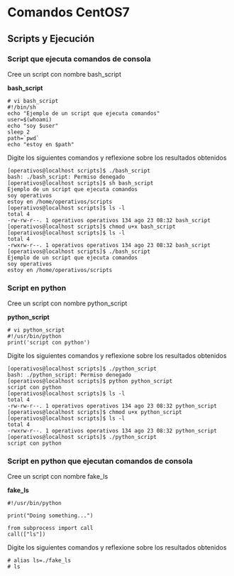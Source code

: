 # Comandos CentOS7

## Scripts y Ejecución

### Script que ejecuta comandos de consola

Cree un script con nombre bash_script

**bash_script**
```
# vi bash_script
#!/bin/sh
echo "Ejemplo de un script que ejecuta comandos"
user=$(whoami)
echo "soy $user"
sleep 2
path=`pwd`
echo "estoy en $path"
```

Digite los siguientes comandos y reflexione sobre los resultados obtenidos

```
[operativos@localhost scripts]$ ./bash_script
bash: ./bash_script: Permiso denegado
[operativos@localhost scripts]$ sh bash_script
Ejemplo de un script que ejecuta comandos
soy operativos
estoy en /home/operativos/scripts
[operativos@localhost scripts]$ ls -l
total 4
-rw-rw-r--. 1 operativos operativos 134 ago 23 08:32 bash_script
[operativos@localhost scripts]$ chmod u+x bash_script
[operativos@localhost scripts]$ ls -l
total 4
-rwxrw-r--. 1 operativos operativos 134 ago 23 08:32 bash_script
[operativos@localhost scripts]$ ./bash_script
Ejemplo de un script que ejecuta comandos
soy operativos
estoy en /home/operativos/scripts
```

### Script en python

Cree un script con nombre python_script

**python_script**
```
# vi python_script
#!/usr/bin/python
print('script con python')
```

Digite los siguientes comandos y reflexione sobre los resultados obtenidos

```
[operativos@localhost scripts]$ ./python_script
bash: ./python_script: Permiso denegado
[operativos@localhost scripts]$ python python_script
script con python
[operativos@localhost scripts]$ ls -l
total 4
-rw-rw-r--. 1 operativos operativos 134 ago 23 08:32 python_script
[operativos@localhost scripts]$ chmod u+x python_script
[operativos@localhost scripts]$ ls -l
total 4
-rwxrw-r--. 1 operativos operativos 134 ago 23 08:32 python_script
[operativos@localhost scripts]$ ./python_script
script con python
```

### Script en python que ejecutan comandos de consola

Cree un script con nombre fake_ls

**fake_ls**
```
#!/usr/bin/python

print("Doing something...")

from subprocess import call
call(["ls"])
```

Digite los siguientes comandos y reflexione sobre los resultados obtenidos

```
# alias ls=./fake_ls
# ls
